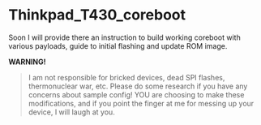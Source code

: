# Thinkpad_T430_coreboot
Soon I will provide there an instruction to build working coreboot with 
various payloads, guide to initial flashing and update ROM image.

**WARNING!**
>I am not responsible for bricked devices, dead SPI flashes, thermonuclear war, etc.
>Please do some research if you have any concerns about sample config! YOU are choosing to make these modifications, 
>and if you point the finger at me for messing up your device, I will laugh at you.
